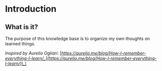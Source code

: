 # Introduction

## What is it?

The purpose of this knowledge base is to organize my own thoughts on learned things.

_Inspired by Aurelio Ogliari:_ [_https://aurelio.me/blog/How-I-remember-everything-I-learn/_](https://aurelio.me/blog/How-I-remember-everything-I-learn/)\_\_

